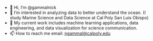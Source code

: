 - 👋 Hi, I’m @gammalnick
- 👀 I’m interested in analyzing data to better understand the ocean. (I study Marine Science and Data Science at Cal Poly San Luis Obispo)
- 🌱 My current work includes machine learning applications, data engineering, and data visualization for science communication.
- 📫 How to reach me email: ngammal@calpoly.edu

<!---
gammalnick/gammalnick is a ✨ special ✨ repository because its `README.md` (this file) appears on your GitHub profile.
You can click the Preview link to take a look at your changes.
--->
